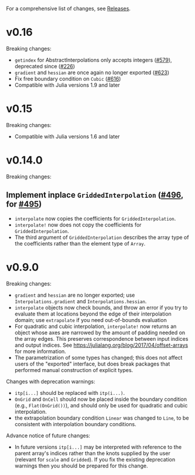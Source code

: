 For a comprehensive list of changes, see [Releases](https://github.com/JuliaMath/Interpolations.jl/releases).

# v0.16

Breaking changes:
- `getindex` for AbstractInterpolations only accepts integers ([#579](https://github.com/JuliaMath/Interpolations.jl/pull/579)), deprecated since ([#226](https://github.com/JuliaMath/Interpolations.jl/pull/226))
- `gradient` and `hessian` are once again no longer exported ([#623](https://github.com/JuliaMath/Interpolations.jl/pull/623))
- Fix free boundary condition on `Cubic` ([#616](https://github.com/JuliaMath/Interpolations.jl/pull/616))
- Compatible with Julia versions 1.9 and later

# v0.15

Breaking changes:
- Compatible with Julia versions 1.6 and later

# v0.14.0

Breaking changes:

## Implement inplace `GriddedInterpolation` ([#496](https://github.com/JuliaMath/Interpolations.jl/pull/496), for [#495](https://github.com/JuliaMath/Interpolations.jl/issues/495))
- `interpolate` now copies the coefficients for `GriddedInterpolation`.
- `interpolate!` now does not copy the coefficients for `GriddedInterpolation`.
- The third argument of `GriddedInterpolation` describes the array type of the coefficients rather than the element type of `Array`.

# v0.9.0

Breaking changes:

- `gradient` and `hessian` are no longer exported; use `Interpolations.gradient` and
  `Interpolations.hessian`.
- `interpolate` objects now check bounds, and throw an error if you try to evaluate them
  at locations beyond the edge of their interpolation domain; use `extrapolate` if you need out-of-bounds evaluation
- For quadratic and cubic interpolation, `interpolate!` now returns an object whose axes
  are narrowed by the amount of padding needed on the array edges. This preserves correspondence
  between input indices and output indices. See https://julialang.org/blog/2017/04/offset-arrays
  for more information.
- The parametrization of some types has changed; this does not affect users of the "exported"
  interface, but does break packages that performed manual construction of explicit types.

Changes with deprecation warnings:

- `itp[i...]` should be replaced with `itp(i...)`.
- `OnGrid` and `OnCell` should now be placed inside the boundary condition (e.g., `Flat(OnGrid())`),
  and should only be used for quadratic and cubic interpolation.
- the extrapolation boundary condition `Linear` was changed to `Line`, to be consistent
  with interpolation boundary conditions.

Advance notice of future changes:

- In future versions `itp[i...]` may be interpreted with reference to the parent array's
  indices rather than the knots supplied by the user (relevant for `scale` and `Gridded`).
  If you fix the existing deprecation warnings then you should be prepared for this change.
